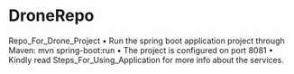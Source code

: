 # DroneRepo
Repo_For_Drone_Project
•	Run the spring boot application project through Maven: mvn spring-boot:run
•	The project is configured on port 8081 
•	Kindly read Steps_For_Using_Application for more info about the services.
